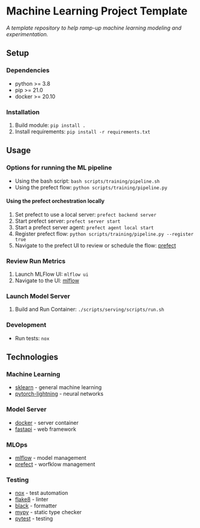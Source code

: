 # Machine Learning Project Template

*A template repository to help ramp-up machine learning modeling and experimentation.*

## Setup

### Dependencies

- python >= 3.8
- pip >= 21.0
- docker >= 20.10

### Installation

1. Build module: `pip install .`
1. Install requirements: `pip install -r requirements.txt`

## Usage

### Options for running the ML pipeline

- Using the bash script: `bash scripts/training/pipeline.sh`
- Using the prefect flow: `python scripts/training/pipeline.py`

#### Using the prefect orchestration locally

1. Set prefect to use a local server: `prefect backend server`
1. Start prefect server: `prefect server start`
1. Start a prefect server agent: `prefect agent local start`
1. Register prefect flow: `python scripts/training/pipeline.py --register true`
1. Navigate to the prefect UI to review or schedule the flow: [prefect](http://127.0.0.1:8080)

### Review Run Metrics

1. Launch MLFlow UI: `mlflow ui`
1. Navigate to the UI: [mlflow](http://127.0.0.1:5000)

### Launch Model Server

1. Build and Run Container: `./scripts/serving/scripts/run.sh`

### Development

- Run tests: `nox`

## Technologies

### Machine Learning

- [sklearn](https://scikit-learn.org/0.21/documentation.html) - general machine learning
- [pytorch-lightning](https://pytorch-lightning.readthedocs.io/en/latest/) - neural networks

### Model Server

- [docker](https://docs.docker.com/) - server container
- [fastapi](https://fastapi.tiangolo.com/) - web framework

### MLOps

- [mlflow](https://www.mlflow.org/docs/latest/index.html) - model management
- [prefect](https://docs.prefect.io/) - worfklow management

### Testing

- [nox](https://nox.thea.codes/en/stable/) - test automation
- [flake8](https://flake8.pycqa.org/en/latest/) - linter
- [black](https://black.readthedocs.io/en/stable/) - formatter
- [mypy](https://mypy.readthedocs.io/en/stable/getting_started.html) - static type checker
- [pytest](https://docs.pytest.org/en/stable/contents.html) - testing
